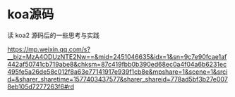 # koa源码



读 koa2 源码后的一些思考与实践

https://mp.weixin.qq.com/s?__biz=MzA4ODUzNTE2Nw==&mid=2451046635&idx=1&sn=9c7e90fcae1af442af50741cb719abe8&chksm=87c419fbb0b390ed68ec0a4f04a6b6231ec495fe5a26de58c012f8a63e77141917e939f1cb8e&mpshare=1&scene=1&srcid=&sharer_sharetime=1577403437577&sharer_shareid=778ad5bf3b27e0078eb105d7277263f6#rd